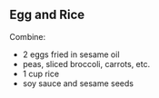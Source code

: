 ## Egg and Rice

Combine:

- 2 eggs fried in sesame oil
- peas, sliced broccoli, carrots, etc.
- 1 cup rice
- soy sauce and sesame seeds